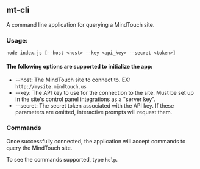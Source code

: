 ## mt-cli
A command line application for querying a MindTouch site.

### Usage:
`node index.js [--host <host> --key <api_key> --secret <token>]`

#### The following options are supported to initialize the app:
- --host: The MindTouch site to connect to. EX: `http://mysite.mindtouch.us`
- --key: The API key to use for the connection to the site. Must be set up in the site's control panel integrations as a "server key".
- --secret: The secret token associated with the API key.
If these parameters are omitted, interactive prompts will request them.

### Commands
Once successfully connected, the application will accept commands to query the MindTouch site.

To see the commands supported, type `help`.
